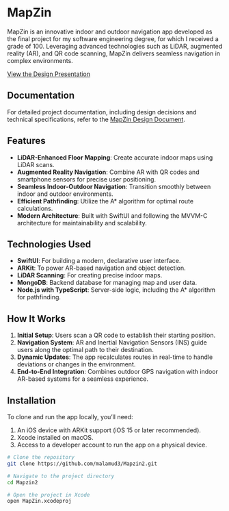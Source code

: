 # MapZin

MapZin is an innovative indoor and outdoor navigation app developed as the final project for my software engineering degree, for which I received a grade of 100. Leveraging advanced technologies such as LiDAR, augmented reality (AR), and QR code scanning, MapZin delivers seamless navigation in complex environments.

[View the Design Presentation](https://www.canva.com/design/DAGQJYVVxpg/ESLgJiLuLE5WfVamIVDJoQ/view?utm_content=DAGQJYVVxpg&utm_campaign=designshare&utm_medium=link2&utm_source=uniquelinks&utlId=he786a555e1)


## Documentation
For detailed project documentation, including design decisions and technical specifications, refer to the [MapZin Design Document](https://docs.google.com/document/d/1cAqzi_OsJIlCIW4Adzp5h8gm62EZpwC-UGmul_WBvV8/edit?tab=t.0).

## Features
- **LiDAR-Enhanced Floor Mapping**: Create accurate indoor maps using LiDAR scans.
- **Augmented Reality Navigation**: Combine AR with QR codes and smartphone sensors for precise user positioning.
- **Seamless Indoor-Outdoor Navigation**: Transition smoothly between indoor and outdoor environments.
- **Efficient Pathfinding**: Utilize the A* algorithm for optimal route calculations.
- **Modern Architecture**: Built with SwiftUI and following the MVVM-C architecture for maintainability and scalability.

## Technologies Used
- **SwiftUI**: For building a modern, declarative user interface.
- **ARKit**: To power AR-based navigation and object detection.
- **LiDAR Scanning**: For creating precise indoor maps.
- **MongoDB**: Backend database for managing map and user data.
- **Node.js with TypeScript**: Server-side logic, including the A* algorithm for pathfinding.

## How It Works
1. **Initial Setup**: Users scan a QR code to establish their starting position.
2. **Navigation System**: AR and Inertial Navigation Sensors (INS) guide users along the optimal path to their destination.
3. **Dynamic Updates**: The app recalculates routes in real-time to handle deviations or changes in the environment.
4. **End-to-End Integration**: Combines outdoor GPS navigation with indoor AR-based systems for a seamless experience.


## Installation
To clone and run the app locally, you’ll need:
1. An iOS device with ARKit support (iOS 15 or later recommended).
2. Xcode installed on macOS.
3. Access to a developer account to run the app on a physical device.

```bash
# Clone the repository
git clone https://github.com/malamud3/Mapzin2.git

# Navigate to the project directory
cd Mapzin2

# Open the project in Xcode
open MapZin.xcodeproj
